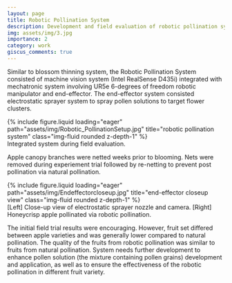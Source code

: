 ```yaml
---
layout: page
title: Robotic Pollination System
description: Development and field evaluation of robotic pollination system for tree fruit crops.
img: assets/img/3.jpg
importance: 2
category: work
giscus_comments: true
---
```


Similar to blossom thinning system, the Robotic Pollination System consisted of machine vision system (Intel RealSense D435i) integrated with mechatronic system involving UR5e 6-degrees of freedom robotic manipulator and end-effector. The end-effector system consisted electrostatic sprayer system to spray pollen solutions to target flower clusters.


<div class="row justify-content-sm-center">
    <div class="col-sm-8 mt-3 mt-md-0">
        {% include figure.liquid loading="eager" path="assets/img/Robotic_PollinationSetup.jpg" title="robotic pollination system" class="img-fluid rounded z-depth-1" %}
    </div>
</div>
<div class="caption">
    Integrated system during field evaluation.
</div>

Apple canopy branches were netted weeks prior to blooming. Nets were removed during experiement trial followed by re-netting to prevent post pollination via natural pollination.

<div class="row">
    <div class="col-sm-6 mt-3 mt-md-0">
        {% include figure.liquid loading="eager" path="assets/img/Endeffectorcloseup.jpg" title="end-effector closeup view" class="img-fluid rounded z-depth-1" %}
    </div>
</div>
<div class="caption">
    [Left] Close-up view of electrostatic sprayer nozzle and camera. [Right] Honeycrisp apple pollinated via robotic pollination.
</div>


The initial field trial results were encouraging. However, fruit set differed between apple varieties and was generally lower compared to natural pollination. The quality of the fruits from robotic pollination was similar to fruits from natural pollination. System needs further development to enhance pollen solution (the mixture containing pollen grains) development and application, as well as to ensure the effectiveness of the robotic pollination in different fruit variety.
